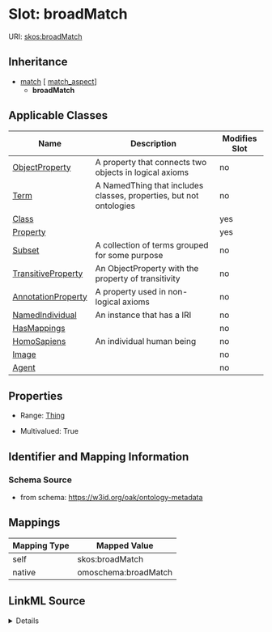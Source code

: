 

# Slot: broadMatch



URI: [skos:broadMatch](http://www.w3.org/2004/02/skos/core#broadMatch)




## Inheritance

* [match](match.md) [ [match_aspect](match_aspect.md)]
    * **broadMatch**






## Applicable Classes

| Name | Description | Modifies Slot |
| --- | --- | --- |
| [ObjectProperty](ObjectProperty.md) | A property that connects two objects in logical axioms |  no  |
| [Term](Term.md) | A NamedThing that includes classes, properties, but not ontologies |  no  |
| [Class](Class.md) |  |  yes  |
| [Property](Property.md) |  |  yes  |
| [Subset](Subset.md) | A collection of terms grouped for some purpose |  no  |
| [TransitiveProperty](TransitiveProperty.md) | An ObjectProperty with the property of transitivity |  no  |
| [AnnotationProperty](AnnotationProperty.md) | A property used in non-logical axioms |  no  |
| [NamedIndividual](NamedIndividual.md) | An instance that has a IRI |  no  |
| [HasMappings](HasMappings.md) |  |  no  |
| [HomoSapiens](HomoSapiens.md) | An individual human being |  no  |
| [Image](Image.md) |  |  no  |
| [Agent](Agent.md) |  |  no  |







## Properties

* Range: [Thing](Thing.md)

* Multivalued: True





## Identifier and Mapping Information







### Schema Source


* from schema: https://w3id.org/oak/ontology-metadata




## Mappings

| Mapping Type | Mapped Value |
| ---  | ---  |
| self | skos:broadMatch |
| native | omoschema:broadMatch |




## LinkML Source

<details>
```yaml
name: broadMatch
from_schema: https://w3id.org/oak/ontology-metadata
rank: 1000
is_a: match
slot_uri: skos:broadMatch
alias: broadMatch
domain_of:
- HasMappings
range: Thing
multivalued: true

```
</details>